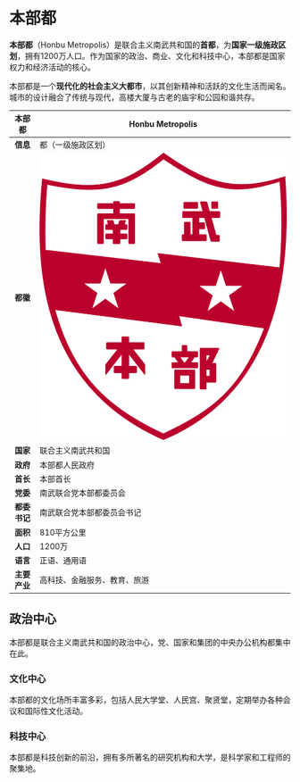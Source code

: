 # 本部都

**本部都**（Honbu Metropolis）是联合主义南武共和国的**首都**，为**国家一级施政区划**，拥有1200万人口。作为国家的政治、商业、文化和科技中心，本部都是国家权力和经济活动的核心。

本部都是一个**现代化的社会主义大都市**，以其创新精神和活跃的文化生活而闻名。城市的设计融合了传统与现代，高楼大厦与古老的庙宇和公园和谐共存。

|   本部都    | Honbu Metropolis                  |
|:--------:|-----------------------------------|
|  **信息**  | 都（一级施政区划）                         |
|  **都徽**  | ![都徽](/images/honbu_emblem.svg) |
|  **国家**  | 联合主义南武共和国                         |
|  **政府**  | 本部都人民政府                           |
|  **首长**  | 本部首长                              |     
|  **党委**  | 南武联合党本部都委员会                       |          
| **都委书记** | 南武联合党本部都委员会书记                     |
|  **面积**  | 810平方公里                           |
|  **人口**  | 1200万                             |
|  **语言**  | 正语、通用语                            |
| **主要产业** | 高科技、金融服务、教育、旅游                    |

## 政治中心

本部都是联合主义南武共和国的政治中心，党、国家和集团的中央办公机构都集中在此。

### 文化中心

本部都的文化场所丰富多彩，包括人民大学堂、人民宫、聚贤堂，定期举办各种会议和国际性文化活动。

### 科技中心

本部都是科技创新的前沿，拥有多所著名的研究机构和大学，是科学家和工程师的聚集地。